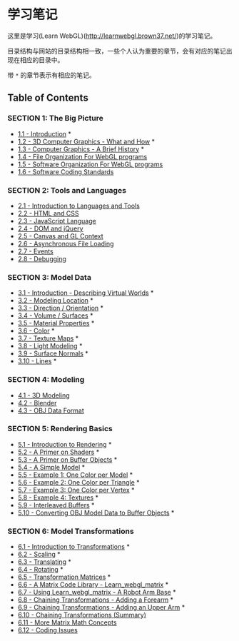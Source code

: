 # 学习笔记

这里是学习(Learn WebGL)(http://learnwebgl.brown37.net/)的学习笔记。

目录结构与网站的目录结构相一致，一些个人认为重要的章节，会有对应的笔记出现在相应的目录中。

带 `*` 的章节表示有相应的笔记。

## Table of Contents

### SECTION 1: The Big Picture
* [1.1 - Introduction](./1_the_big_picture/introduction.md) *
* [1.2 - 3D Computer Graphics - What and How](./1_the_big_picture/3d_rendering.md) *
* [1.3 - Computer Graphics - A Brief History](./1_the_big_picture/webgl_history.md) *
* [1.4 - File Organization For WebGL programs](http://learnwebgl.brown37.net/the_big_picture/file_structure.html)
* [1.5 - Software Organization For WebGL programs](http://learnwebgl.brown37.net/the_big_picture/software_structure.html)
* [1.6 - Software Coding Standards](http://learnwebgl.brown37.net/the_big_picture/coding_standards.html)

### SECTION 2: Tools and Languages
* [2.1 - Introduction to Languages and Tools](./2_tools_and_languages/placeholder.md)
* [2.2 - HTML and CSS](./2_tools_and_languages/placeholder.md)
* [2.3 - JavaScript Language](./2_tools_and_languages/placeholder.md)
* [2.4 - DOM and jQuery](./2_tools_and_languages/placeholder.md)
* [2.5 - Canvas and GL Context](./2_tools_and_languages/placeholder.md)
* [2.6 - Asynchronous File Loading](./2_tools_and_languages/placeholder.md)
* [2.7 - Events](./2_tools_and_languages/placeholder.md)
* [2.8 - Debugging](./2_tools_and_languages/placeholder.md)

### SECTION 3: Model Data
* [3.1 - Introduction - Describing Virtual Worlds](./3_model_data/model_introduction.md) *
* [3.2 - Modeling Location](./3_model_data/model_points.md) *
* [3.3 - Direction / Orientation](./3_model_data/model_direction.md) *
* [3.4 - Volume / Surfaces](./3_model_data/model_volume.md) *
* [3.5 - Material Properties](./3_model_data/model_material_properties.md) *
* [3.6 - Color](./3_model_data/model_color.md) *
* [3.7 - Texture Maps](./3_model_data/model_texture_maps.md) *
* [3.8 - Light Modeling](./3_model_data/model_light_reflection.md) *
* [3.9 - Surface Normals](./3_model_data/model_surface_normals.md) *
* [3.10 - Lines](./3_model_data/model_lines.md) *

### SECTION 4: Modeling
* [4.1 - 3D Modeling](./4_modeling/placeholder.md)
* [4.2 - Blender](./4_modeling/placeholder.md)
* [4.3 - OBJ Data Format](./4_modeling/placeholder.md)

### SECTION 5: Rendering Basics
* [5.1 - Introduction to Rendering](./5_rendering_basics/introduction.md) *
* [5.2 - A Primer on Shaders](./5_rendering_basics/shader_primer.md) *
* [5.3 - A Primer on Buffer Objects](./5_rendering_basics/buffer_object_primer.md) *
* [5.4 - A Simple Model](./5_rendering_basics/simple_model.md) *
* [5.5 - Example 1: One Color per Model](./5_rendering_basics/render_example_01.md) *
* [5.6 - Example 2: One Color per Triangle](./5_rendering_basics/render_example_02.md) *
* [5.7 - Example 3: One Color per Vertex](./5_rendering_basics/render_example_03.md) *
* [5.8 - Example 4: Textures](./5_rendering_basics/render_example_04_textures.md) *
* [5.9 - Interleaved Buffers](./5_rendering_basics/interleaved_buffers.md) *
* [5.10 - Converting OBJ Model Data to Buffer Objects](./5_rendering_basics/obj_to_buffers.md) *

### SECTION 6: Model Transformations
* [6.1 - Introduction to Transformations](./6_model_transformations/transformations_introduction.md) *
* [6.2 - Scaling](./6_model_transformations/transformations_scale.md) *
* [6.3 - Translating](./6_model_transformations/transformations_translate.md) *
* [6.4 - Rotating](./6_model_transformations/transformations_rotate.md) *
* [6.5 - Transformation Matrices](./6_model_transformations/transformations_matrices.md) *
* [6.6 - A Matrix Code Library - Learn_webgl_matrix](./6_model_transformations/matrix_library_introduction.md) *
* [6.7 - Using Learn_webgl_matrix - A Robot Arm Base](./6_model_transformations/transformations_example1.md) *
* [6.8 - Chaining Transformations - Adding a Forearm](./6_model_transformations/transformations_example2.md) *
* [6.9 - Chaining Transformations - Adding an Upper Arm](./6_model_transformations/transformations_example3.md) *
* [6.10 - Chaining Transformations (Summary)](./6_model_transformations/placeholder.md)
* [6.11 - More Matrix Math Concepts](./6_model_transformations/placeholder.md)
* [6.12 - Coding Issues](./6_model_transformations/placeholder.md)